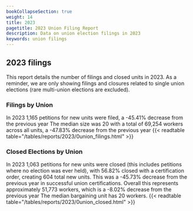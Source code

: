 ```yaml
---
bookCollapseSection: true
weight: 14
title: 2023
pagetitle: 2023 Union Filing Report
description: Data on union election filings in 2023
keywords: union filings
---
```


## 2023 filings

This report details the number of filings and closed units in 2023. As a reminder, we are only showing filings and closures related to single union elections (rare multi-union elections are excluded).

### Filings by Union
In 2023 1,165 petitions for new units were filed, a -45.41% decrease from the previous year The median size was 20 with a total of 69,254 workers across all units, a -47.83% decrease from the previous year
{{< readtable table="/tables/reports/2023/0union_filings.html" >}}

### Closed Elections by Union
In 2023 1,063 petitions for new units were closed (this includes petitions where no election was ever held), with 56.82% closed with a certification order, creating 604 total new units. This was a -45.73% decrease from the previous year in successful union certifications. Overall this represents approximately 51,773 workers, which is a -8.02% decrease from the previous year The median bargaining unit has 20 workers.
{{< readtable table="/tables/reports/2023/0union_closed.html" >}}
